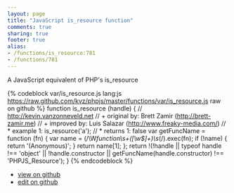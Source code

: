 ```yaml
---
layout: page
title: "JavaScript is_resource function"
comments: true
sharing: true
footer: true
alias:
- /functions/is_resource:781
- /functions/781
---
```

A JavaScript equivalent of PHP's is_resource

{% codeblock var/is_resource.js lang:js https://raw.github.com/kvz/phpjs/master/functions/var/is_resource.js raw on github %}
function is_resource (handle) {
    // http://kevin.vanzonneveld.net
    // +   original by: Brett Zamir (http://brett-zamir.me)
    // +   improved by: Luis Salazar (http://www.freaky-media.com/)
    // *     example 1: is_resource('a');
    // *     returns 1: false
    var getFuncName = function (fn) {
        var name = (/\W*function\s+([\w\$]+)\s*\(/).exec(fn);
        if (!name) {
            return '(Anonymous)';
        }
        return name[1];
    };
    return !(!handle || typeof handle !== 'object' || !handle.constructor || getFuncName(handle.constructor) !== 'PHPJS_Resource');
}
{% endcodeblock %}

 - [view on github](https://github.com/kvz/phpjs/blob/master/functions/var/is_resource.js)
 - [edit on github](https://github.com/kvz/phpjs/edit/master/functions/var/is_resource.js)
